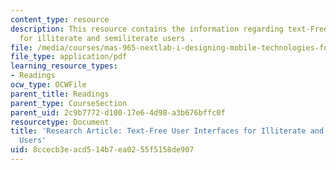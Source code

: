 ```yaml
---
content_type: resource
description: This resource contains the information regarding text-Free user interfaces
  for illiterate and semiliterate users .
file: /media/courses/mas-965-nextlab-i-designing-mobile-technologies-for-the-next-billion-users-fall-2008/8ccecb3eacd514b7ea0255f5158de907_MITMAS_965F08_medhi2007.pdf
file_type: application/pdf
learning_resource_types:
- Readings
ocw_type: OCWFile
parent_title: Readings
parent_type: CourseSection
parent_uid: 2c9b7772-d100-17e6-4d98-a3b676bffc0f
resourcetype: Document
title: 'Research Article: Text-Free User Interfaces for Illiterate and Semiliterate
  Users'
uid: 8ccecb3e-acd5-14b7-ea02-55f5158de907
---
```

